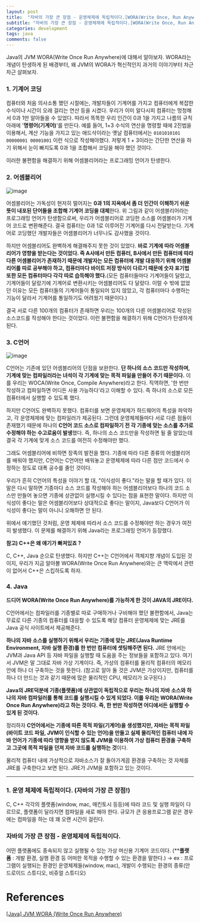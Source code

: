 ```yaml
---
layout: post
title:  "자바의 가장 큰 장점 - 운영체제에 독립적이다.[WORA(Write Once, Run Anywhere)]"
subtitle: "자바의 가장 큰 장점 - 운영체제에 독립적이다.[WORA(Write Once, Run Anywhere)]"
categories: development
tags: java
comments: false
---
```


Java의 JVM WORA(Write Once Run Anywhere)에 대해서 알아보자. WORA라는 개념이 탄생하게 된 배경부터, 왜 JVM의 WORA가 혁신적인지 과거의 이야기부터 차근차근 살펴보자. 

### 1. 기계어 코딩

컴퓨터와 처음 의사소통 했던 시절에는, 개발자들이 기계어를 가지고 컴퓨터에게 복잡한 수식이나 시간이 오래 걸리는 연산 등을 시켰다. 우리가 이미 알다시피 컴퓨터는 멍청해서 0과 1만 알아들을 수 있었다. 따라서 똑똑한 우리 인간이 0과 1을 가지고 나름의 규칙 아래에 '**명령어(기계어)**'를 만든다. 예를 들어, 1+3 수식의 연산을 명령할 때에 2진법을 이용해서, 계산 기능을 가지고 있는 애드삭이라는 옛날 컴퓨터에서는 `0101010101 00000001 00001001` 이런 식으로 작성해야했다. 저렇게 1 + 3이라는 간단한 연산을 하기 위해서 눈이 빠지도록 0과 1을 조합해서 코딩을 해야 했던 것이다. 

이러한 불편함을 해결하기 위해 어셈블리어라는 프로그래밍 언어가 탄생한다. 

### 2. 어셈블리어

![image](https://user-images.githubusercontent.com/41244373/110245773-f749b180-7fa7-11eb-87f5-ba39a684c5ec.png)

어셈블리어는 가독성이 현저히 떨어지는 **0과 1의 지옥에서 좀 더 인간이 이해하기 쉬운 뜻이 내포된 단어들을 조합해 기계어 코딩을 대체**한다. 위 그림과 같이 어셈블리어라는 프로그래밍 언어가 탄생함으로써, 우리가 어셈블리어로 코딩한 소스를 어셈블러가 기계어 코드로 변환해준다. 결국 컴퓨터는 0과 1로 이루어진 기계어를 다시 전달받는다. 기계어로 코딩했던 개발자들은 어셈블리어가 너무나도 감사했을 것이다. 

하지만 어셈블리어도 완벽하게 해결해주지 못한 것이 있었다. **바로 기계에 따라 어셈블리어가 영향을 받는다는 것이었다. 즉 A사에서 만든 컴퓨터, B사에서 만든 컴퓨터에 따라 다른 어셈블리어가 존재하기 때문에 개발자는 모든 컴퓨터에 개발 대응하기 위해 어셈블리어를 따로 공부해야 하고, 컴퓨터마다 바이트 저장 방식이 다르기 때문에 숫자 표기법 또한 모든 컴퓨터마다 각각 따로 습득해야 했다.**(모든 컴퓨터들마다 기계어들이 달랐고, 기계어들이 달랐기에 기계어로 변환시키는 어셈블리어도 다 달랐다. 이럴 수 밖에 없었던 이유는 모든 컴퓨터들의 기계어들이 통일되어 있지 않았고, 각 컴퓨터마다 수행하는 기능이 달라서 기계어를 통일하기도 어려웠기 때문이다.)

결국 서로 다른 100개의 컴퓨터가 존재하면 우리는 100개의 다른 어셈블리어로 작성된 소스코드를 작성해야 한다는 것이었다. 이런 불편함을 해결하기 위해 C언어가 탄생하게 된다. 

### 3. C언어

![image](https://user-images.githubusercontent.com/41244373/110245782-02044680-7fa8-11eb-8308-12e75544ef1c.png)

C언어는 기존에 있던 어셈블리어의 단점을 보완한다. **단 하나의 소스 코드만 작성하며, 기계에 맞는 컴파일러라는 녀석이 각 기계에 맞는 목적 파일을 만들어 주기 때문이다.** 이를 우리는 WOCA(Write Once, Compile Anywhere)라고 한다. 직역하면, '한 번만 작성하고 컴파일하면 어디든 사용 가능하다'라고 이해할 수 있다. 즉 하나의 소스로 모든 컴퓨터에서 실행할 수 있도록 했다. 

하지만 C언어도 완벽하지 못했다. 컴퓨터를 보면 운영체제가 하드웨어의 특성을 파악하고, 각 운영체제에 맞는 컴파일러가 제공된다. 그런데 운영체제들마다 서로 다른 점들이 존재했기 때문에 하나의 **C언어 코드 소스로 컴파일하기 전 각 기종에 맞는 소스를 추가로 수정해야 하는 수고로움이 발생**했다. 즉, 하나의 소스 코드만을 작성하면 될 줄 알았는데 결국 각 기계에 맞게 소스 코드를 여전히 수정해야만 했다. 

그래도 어셈블리어에 비하면 장족의 발전을 했다. 기종에 따라 다른 종류의 어셈블리어를 배워야 했지만, C언어는 C언어만 배워놓고 운영체제에 따라 다른 점만 코드에서 수정하는 정도로 대폭 공수를 줄인 것이다. 

우리가 흔히 C언어의 특성을 이야기 할 대, "이식성이 좋다."라는 말을 할 때가 있다. 이 말은 다시 말하면 기종마다 소스 코드를 작성해야 하는 어셈블리어보다 하나의 코드 소스만 만들어 놓으면 기종에 상관없이 실행시킬 수 있다는 점을 표현한 말이다. 하지만 이식성이 좋다는 말은 어셈블리어보다 상대적으로 좋다는 말이지, Java보다 C언어가 이식성이 좋다는 말이 아니니 오해하면 안 된다. 

위에서 얘기했던 것처럼, 운영 체제에 따라서 소스 코드를 수정해야만 하는 경우가 여전히 발생했다. 이 문제를 해결하기 위해 Java라는 프로그래밍 언어가 등장했다. 

**참고) C++은 왜 얘기가 빠져있죠 ?**

C, C++, Java 순으로 탄생했다. 하지만 C++는 C언어에서 객체지향 개념이 도입된 것이지, 우리가 지금 알아볼 WORA(Write Once Run Anywhere)와는 큰 맥락에서 관련이 없어서 C++은 스킵하도록 하자. 

### 4. Java

**드디어 WORA(Write Once Run Anywhere)를 가능하게 한 것이 JAVA의 JRE이다.** 

C언어에서는 컴파일러를 기종별로 따로 구매하거나 구비해야 했던 불편함에서, Java는 무료로 다른 기종의 컴퓨터를 대응할 수 있도록 해당 컴퓨터 운영체제에 맞는 JRE를 Java 공식 사이트에서 제공해준다. 

**하나의 자바 소스를 실행하기 위해서 우리는 기종에 맞는 JRE(Java Runtime Environment, 자바 실행 환경)를 한 번만 컴퓨터에 셋팅해주면 된다.** JRE 안에서는  JVM과 Java API 등 자바 파일을 실행할 때 도움을 주는 정보들을 포함하고 있다. 여기서 JVM은 말 그대로 자바 가상 기계이다. 즉, 가상의 컴퓨터를 물리적 컴퓨터의 메모리 안에 하나 더 구축하는 것을 뜻한다. (참고로 알아 둘 것은 JVM은 가상이지만, 컴퓨터를 하나 더 만드는 것과 같기 때문에 많은 물리적인 CPU, 메모리가 요구된다.)

**Java의 JRE덕분에 기종(플랫폼)에 상관없이 독립적으로 우리는 하나의 자바 소스와 하나의 자바 컴파일러를 통해 코드를 실행시킬 수 있게 되었다. 이를 우리는 WORA(Write Once Run Anywhere)라고 하는 것이다. 즉, 한 번만 작성하면 어디에서든 실행할 수 있게 된 것이다.** 

정리하자 **C언어에서는 기종에 따른 목적 파일(기계어)을 생성했지만, 자바는 목적 파일(바이트 코드 파일, JVM이 인식할 수 있는 언어)을 만들고 실제 물리적인 컴퓨터 내에 자바 언어가 기종에 따라 영향을 받지 않도록 JVM을 이용하여 가상 컴퓨터 환경을 구축하고 그곳에 목적 파일을 던져 자바 코드를 실행하는 것**이다. 

물리적 컴퓨터 내에 가상적으로 자바소스가 잘 돌아가게끔 환경을 구축하는 것 자체를 JRE를 구축한다고 보면 된다. JRE가 JVM을 포함하고 있는 것이다. 

---

### **1. 운영 체제에 독립적이다. (자바의 가장 큰 장점!)**

C, C++ 각각의 플랫폼(window, mac, 매킨토시 등등)에 따라 코드 및 실행 파일이 다르므로, 플랫폼이 달라지면 컴파일을 새로 해야 한다. 규모가 큰 응용프로그램 같은 경우에는 컴파일을 하는 데 꽤 오랜 시간이 걸린다. 

### 자바의 가장 큰 장점 - 운영체제에 독립적이다.

어떤 플랫폼에도 종속되지 않고 실행될 수 있는 가상 머신용 기계어 코드이다.
(****플랫폼** : 개발 환경, 실행 환경 등 어떠한 목적을 수행할 수 있는 환경을 말한다.)
→ ex : 프로그램이 실행되는 환경인 운영체제들(window, mac), 개발이 수행되는 환경의 종류(안드로이드 스튜디오, 비쥬얼 스튜디오)

# References

[[Java] JVM WORA (Write Once Run Anywhere)](https://limkydev.tistory.com/74)